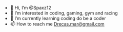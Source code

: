 - 👋 Hi, I’m @Spaxz12
- 👀 I’m interested in coding, gaming, gym and racing
- 🌱 I’m currently learning coding do be a coder
- 📫 How to reach me Drecas.mar@gmail.com

<!---
Spaxz12/Spaxz12 is a ✨ special ✨ repository because its `README.md` (this file) appears on your GitHub profile.
You can click the Preview link to take a look at your changes.
--->
